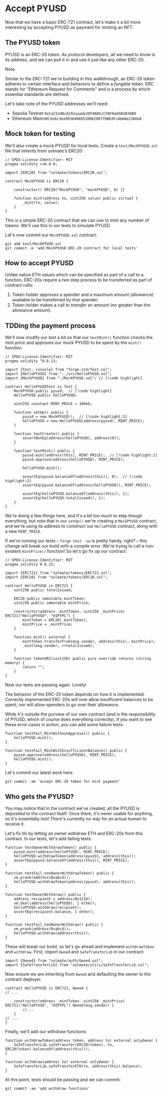 # Accept PYUSD

Now that we have a basic ERC-721 contract, let's make it a bit more interesting by accepting PYUSD as payment for minting an NFT.

## The PYUSD token

PYUSD is an ERC-20 token. As protocol developers, all we need to know is its address, and we can pull it in and use it just like any other ERC-20.

> [!NOTE]
> Similar to the ERC-721 we're building in this walkthrough, an ERC-20 token adheres to certain interface and behaviors to define a _fungible_ token. ERC stands for "Ethereum Request for Comments" and is a process by which essential standards are defined.

Let's take note of the PYUSD addresses we'll need:

- Sepolia Testnet `0xCaC524BcA292aaade2DF8A05cC58F0a65B1B3bB9`
- Ethereum Mainnet `0x6c3ea9036406852006290770BEdFcAbA0e23A0e8`

## Mock token for testing

We'll also create a mock PYUSD for local tests. Create a `test/MockPYUSD.sol` file that inherits from solmate's ERC20:

```solidity
// SPDX-License-Identifier: MIT
pragma solidity >=0.8.0;

import {ERC20} from "solmate/tokens/ERC20.sol";

contract MockPYUSD is ERC20 {

    constructor() ERC20("MockPYUSD", "mockPYUSD", 6) {}

    function mint(address to, uint256 value) public virtual {
        _mint(to, value);
    }
}
```

This is a simple ERC-20 contract that we can use to mint any number of tokens. We'll use this in our tests to simulate PYUSD.

Let's now commit our `MockPYUSD.sol` contract:

```shell
git add test/MockPYUSD.sol
git commit -m 'add MockPYUSD ERC-20 contract for local tests'
```

## How to accept PYUSD

Unlike native ETH values which can be specified as part of a call to a function, ERC-20s require a two step process to be transferred as part of contract calls:

1. Token holder _approves_ a spender and a maximum amount (allowance) available to be transferred by that spender.
2. Token holder makes a call to _transfer_ an amount (no greater than the allowance amount).

## TDDing the payment process

We'll now modify our test a bit so that our `testMint()` function checks the mint price and approves our mock PYUSD to be spent by the `mint()` function.

```solidity
// SPDX-License-Identifier: MIT
pragma solidity ^0.8.13;

import {Test, console} from "forge-std/Test.sol";
import {HelloPYUSD} from "../src/HelloPYUSD.sol";
import {MockPYUSD} from "./MockPYUSD.sol"; // [!code highlight]

contract HelloPYUSDTest is Test {
    MockPYUSD public pyusd;  // [!code highlight]
    HelloPYUSD public helloPYUSD;

    uint256 constant MINT_PRICE = 100e6;

    function setUp() public {
        pyusd = new MockPYUSD();  // [!code highlight:2]
        helloPYUSD = new HelloPYUSD(address(pyusd), MINT_PRICE);
    }

    function testCreate() public {
        assertNotEq(address(helloPYUSD), address(0));
    }

    function testMint() public {
        pyusd.mint(address(this), MINT_PRICE);  // [!code highlight:2]
        pyusd.approve(address(helloPYUSD), MINT_PRICE);

        helloPYUSD.mint();

        assertEq(pyusd.balanceOf(address(this)), 0);  // [!code highlight:2]
        assertEq(pyusd.balanceOf(address(helloPYUSD)), MINT_PRICE);

        assertEq(helloPYUSD.balanceOf(address(this)), 1);
        assertEq(helloPYUSD.totalIssued(), 1);
    }
}
```

We're doing a few things here, and it's a bit too much to step though everything, but note that in our `setUp()` we're creating a `MockPYUSD` contract, and we're using its address to construct our `HelloPYUSD` contract, along with a new `MINT_PRICE`.

If we're running our tests – `forge test -vw` is pretty handy, right? – this change will break our build with a compile error. We're trying to call a non-existent `mintPrice()` function! So let's go fix up our contract:

```solidity
// SPDX-License-Identifier: MIT
pragma solidity 0.8.23;

import {ERC721} from "solmate/tokens/ERC721.sol";
import {ERC20} from "solmate/tokens/ERC20.sol";

contract HelloPYUSD is ERC721 {
    uint256 public totalIssued;

    ERC20 public immutable mintToken;
    uint256 public immutable mintPrice;

    constructor(address _mintToken, uint256 _mintPrice) ERC721("HelloPYUSD", "HIPYPL") {
        mintToken = ERC20(_mintToken);
        mintPrice = _mintPrice;
    }

    function mint() external {
        mintToken.transferFrom(msg.sender, address(this), mintPrice);
        _mint(msg.sender, ++totalIssued);
    }

    function tokenURI(uint256) public pure override returns (string memory) {
        return "";
    }
}
```

Now our tests are passing again. Lovely!

The behavior of the ERC-20 token depends on how it is implemented. Correctly implemented ERC-20s will now allow insufficient balances to be spent, nor will allow spenders to go over their allowance.

While it's outside the purview of our own contract (and is the responsibility of PYUSD, which of course does everything correctly), if you want to see these error cases in action, you can add some failure tests:

```solidity
function testFail_MintWithoutApproval() public {
    helloPYUSD.mint();
}

function testFail_MintWithInsufficientBalance() public {
    pyusd.approve(address(helloPYUSD), MINT_PRICE);
    helloPYUSD.mint();
}
```

Let's commit our latest work here:

```shell
git commit -am 'accept ERC-20 token for mint payment'
```

## Who gets the PYUSD?

You may notice that in the contract we've created, all the PYUSD is deposited to the contract itself. Once there, it's never usable for anything, so it's essentially lost! There's currently no way for an actual human to receive it.

Let's fix thi by letting an owner withdraw ETH and ERC-20s from this contract. In our tests, let's add failing tests:

```solidity
function testOwnerWithdrawToken() public {
    pyusd.mint(address(helloPYUSD), MINT_PRICE);
    helloPYUSD.withdrawToken(address(pyusd), address(this));
    assertEq(pyusd.balanceOf(address(this)), MINT_PRICE);
}

function testFail_nonOwnerWithdrawToken() public {
    vm.prank(address(0xabcd));
    helloPYUSD.withdrawToken(address(pyusd), address(this));
}

function testOwnerWithdraw() public {
    address recipient = address(0x1234);
    vm.deal(address(helloPYUSD), 1 ether);
    helloPYUSD.withdraw(recipient);
    assertEq(recipient.balance, 1 ether);
}

function testFail_nonOwnerWithdraw() public {
    vm.prank(address(0xabcd));
    helloPYUSD.withdraw(address(this));
}
```

These will break our build, so let's go ahead and implement `withdrawToken` and `withdraw`. First, import `Owned` and `SafeTransferLib` in our contract:

```solidity
import {Owned} from "solmate/auth/Owned.sol";
import {SafeTransferLib} from "solmate/utils/SafeTransferLib.sol";
```

Now ensure we are inheriting from `Owned` and defaulting the owner to the contract deployer.

```solidity
contract HelloPYUSD is ERC721, Owned {
// ...

    constructor(address _mintToken, uint256 _mintPrice) ERC721("HelloPYUSD", "HIPYPL") Owned(msg.sender) {
        //...
    }
// ...
}
```

Finally, we'll add our withdraw functions:

```solidity
function withdrawToken(address token, address to) external onlyOwner {
    SafeTransferLib.safeTransfer(ERC20(token), to, ERC20(token).balanceOf(address(this)));
}

function withdraw(address to) external onlyOwner {
    SafeTransferLib.safeTransferETH(to, address(this).balance);
}
```

At this point, tests should be passing and we can commit:

```shell
git commit -am 'add withdraw functions'
```
